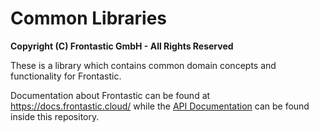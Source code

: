 # Common Libraries

**Copyright (C) Frontastic GmbH - All Rights Reserved**

These is a library which contains common domain concepts and functionality for
Frontastic.

Documentation about Frontastic can be found at https://docs.frontastic.cloud/
while the [API Documentation](docs/) can be found inside this repository.
